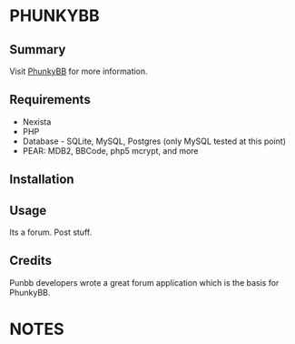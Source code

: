 PHUNKYBB
========

Summary
-------
Visit [PhunkyBB][] for more information.

Requirements
------------
* Nexista
* PHP
* Database - SQLite, MySQL, Postgres (only MySQL tested at this point)
* PEAR: MDB2, BBCode, php5 mcrypt, and more


Installation
------------


Usage
-----
Its a forum. Post stuff.


Credits
-------
Punbb developers wrote a great forum application which is the basis for PhunkyBB.


NOTES
=====

[PhunkyBB]: http://www.phunkybb.com/ "PhunkyBB Homepage"
